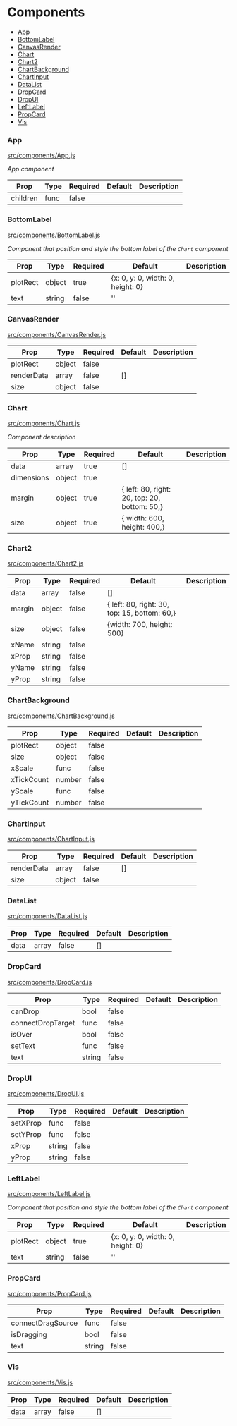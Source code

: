 # Components 

- [App](#App)
- [BottomLabel](#BottomLabel)
- [CanvasRender](#CanvasRender)
- [Chart](#Chart)
- [Chart2](#Chart2)
- [ChartBackground](#ChartBackground)
- [ChartInput](#ChartInput)
- [DataList](#DataList)
- [DropCard](#DropCard)
- [DropUI](#DropUI)
- [LeftLabel](#LeftLabel)
- [PropCard](#PropCard)
- [Vis](#Vis)

### App
[src/components/App.js](../src/components/App.js)

*App component*

Prop | Type | Required | Default | Description
---- | ---- | -------- | ------- | -----------
children | func | false |  | 


### BottomLabel
[src/components/BottomLabel.js](../src/components/BottomLabel.js)

*Component that position and style the bottom label of the `Chart` component*

Prop | Type | Required | Default | Description
---- | ---- | -------- | ------- | -----------
plotRect | object | true | {x: 0, y: 0, width: 0, height: 0} | 
text | string | false | '' | 


### CanvasRender
[src/components/CanvasRender.js](../src/components/CanvasRender.js)



Prop | Type | Required | Default | Description
---- | ---- | -------- | ------- | -----------
plotRect | object | false |  | 
renderData | array | false | [] | 
size | object | false |  | 


### Chart
[src/components/Chart.js](../src/components/Chart.js)

*Component description*

Prop | Type | Required | Default | Description
---- | ---- | -------- | ------- | -----------
data | array | true | [] | 
dimensions | object | true |  | 
margin | object | true | {  left: 80, right: 20,  top: 20, bottom: 50,} | 
size | object | true | {  width: 600,  height: 400,} | 


### Chart2
[src/components/Chart2.js](../src/components/Chart2.js)



Prop | Type | Required | Default | Description
---- | ---- | -------- | ------- | -----------
data | array | false | [] | 
margin | object | false | {  left: 80, right: 30,  top: 15, bottom: 60,} | 
size | object | false | {width: 700, height: 500} | 
xName | string | false |  | 
xProp | string | false |  | 
yName | string | false |  | 
yProp | string | false |  | 


### ChartBackground
[src/components/ChartBackground.js](../src/components/ChartBackground.js)



Prop | Type | Required | Default | Description
---- | ---- | -------- | ------- | -----------
plotRect | object | false |  | 
size | object | false |  | 
xScale | func | false |  | 
xTickCount | number | false |  | 
yScale | func | false |  | 
yTickCount | number | false |  | 


### ChartInput
[src/components/ChartInput.js](../src/components/ChartInput.js)



Prop | Type | Required | Default | Description
---- | ---- | -------- | ------- | -----------
renderData | array | false | [] | 
size | object | false |  | 


### DataList
[src/components/DataList.js](../src/components/DataList.js)



Prop | Type | Required | Default | Description
---- | ---- | -------- | ------- | -----------
data | array | false | [] | 


### DropCard
[src/components/DropCard.js](../src/components/DropCard.js)



Prop | Type | Required | Default | Description
---- | ---- | -------- | ------- | -----------
canDrop | bool | false |  | 
connectDropTarget | func | false |  | 
isOver | bool | false |  | 
setText | func | false |  | 
text | string | false |  | 


### DropUI
[src/components/DropUI.js](../src/components/DropUI.js)



Prop | Type | Required | Default | Description
---- | ---- | -------- | ------- | -----------
setXProp | func | false |  | 
setYProp | func | false |  | 
xProp | string | false |  | 
yProp | string | false |  | 


### LeftLabel
[src/components/LeftLabel.js](../src/components/LeftLabel.js)

*Component that position and style the bottom label of the `Chart` component*

Prop | Type | Required | Default | Description
---- | ---- | -------- | ------- | -----------
plotRect | object | true | {x: 0, y: 0, width: 0, height: 0} | 
text | string | false | '' | 


### PropCard
[src/components/PropCard.js](../src/components/PropCard.js)



Prop | Type | Required | Default | Description
---- | ---- | -------- | ------- | -----------
connectDragSource | func | false |  | 
isDragging | bool | false |  | 
text | string | false |  | 


### Vis
[src/components/Vis.js](../src/components/Vis.js)



Prop | Type | Required | Default | Description
---- | ---- | -------- | ------- | -----------
data | array | false | [] | 

